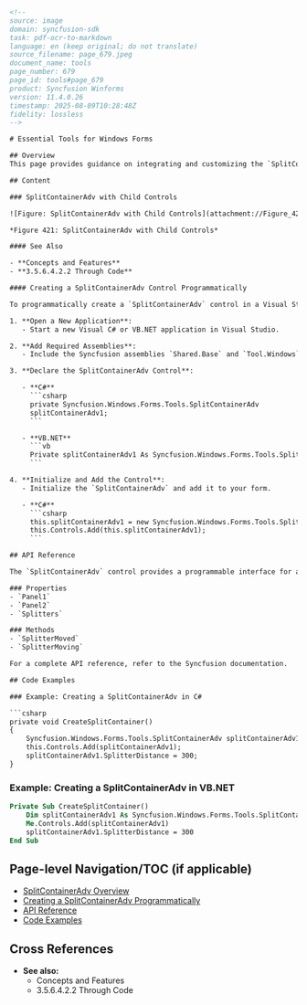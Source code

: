 ```html
<!--  
source: image
domain: syncfusion-sdk
task: pdf-ocr-to-markdown
language: en (keep original; do not translate)
source_filename: page_679.jpeg
document_name: tools
page_number: 679
page_id: tools#page_679
product: Syncfusion Winforms
version: 11.4.0.26
timestamp: 2025-08-09T10:28:48Z
fidelity: lossless
--> 

# Essential Tools for Windows Forms

## Overview
This page provides guidance on integrating and customizing the `SplitContainerAdv` control in Windows Forms applications, along with steps to create it programmatically.

## Content

### SplitContainerAdv with Child Controls

![Figure: SplitContainerAdv with Child Controls](attachment://Figure_421.png)

*Figure 421: SplitContainerAdv with Child Controls*

#### See Also

- **Concepts and Features**
- **3.5.6.4.2.2 Through Code**

#### Creating a SplitContainerAdv Control Programmatically

To programmatically create a `SplitContainerAdv` control in a Visual Studio application:

1. **Open a New Application**:
   - Start a new Visual C# or VB.NET application in Visual Studio.

2. **Add Required Assemblies**:
   - Include the Syncfusion assemblies `Shared.Base` and `Tool.Windows` in your project.

3. **Declare the SplitContainerAdv Control**:

   - **C#**
     ```csharp
     private Syncfusion.Windows.Forms.Tools.SplitContainerAdv
     splitContainerAdv1;
     ```

   - **VB.NET**
     ```vb
     Private splitContainerAdv1 As Syncfusion.Windows.Forms.Tools.SplitContainerAdv
     ```

4. **Initialize and Add the Control**:
   - Initialize the `SplitContainerAdv` and add it to your form.

   - **C#**
     ```csharp
     this.splitContainerAdv1 = new Syncfusion.Windows.Forms.Tools.SplitContainerAdv();
     this.Controls.Add(this.splitContainerAdv1);
     ```

## API Reference

The `SplitContainerAdv` control provides a programmable interface for advanced split container functionality. Below is a brief reference for some of its key properties and methods.

### Properties
- `Panel1`
- `Panel2`
- `Splitters`

### Methods
- `SplitterMoved`
- `SplitterMoving`

For a complete API reference, refer to the Syncfusion documentation.

## Code Examples

### Example: Creating a SplitContainerAdv in C#

```csharp
private void CreateSplitContainer()
{
    Syncfusion.Windows.Forms.Tools.SplitContainerAdv splitContainerAdv1 = new Syncfusion.Windows.Forms.Tools.SplitContainerAdv();
    this.Controls.Add(splitContainerAdv1);
    splitContainerAdv1.SplitterDistance = 300;
}
```

### Example: Creating a SplitContainerAdv in VB.NET

```vb
Private Sub CreateSplitContainer()
    Dim splitContainerAdv1 As Syncfusion.Windows.Forms.Tools.SplitContainerAdv = New Syncfusion.Windows.Forms.Tools.SplitContainerAdv()
    Me.Controls.Add(splitContainerAdv1)
    splitContainerAdv1.SplitterDistance = 300
End Sub
```

## Page-level Navigation/TOC (if applicable)

- [SplitContainerAdv Overview](#splitcontaineradv-overview)
- [Creating a SplitContainerAdv Programmatically](#creating-a-splitcontaineradv-programmatically)
- [API Reference](#api-reference)
- [Code Examples](#code-examples)

## Cross References

- **See also:**
  - Concepts and Features
  - 3.5.6.4.2.2 Through Code

<!-- tags: [SplitContainerAdv, Windows Forms, UI Controls, Syncfusion, C#, VB.NET, programmatically, customization] keywords: [splitcontaineradv, windows forms, controls, split container, advanced, syncfusion, vb.net, c#, programming, integration, child controls] -->
```